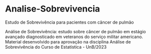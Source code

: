 # Analise-Sobrevivencia

Estudo de Sobrevivência para pacientes com câncer de pulmão

Análise de Sobrevivência: estudo sobre câncer de pulmão em estágio avançado diagnosticado em veteranos do serviço militar americano. Material desenvolvido para aprovação 
na disciplina Análise de Sobrevivência do Curso de Estatística - UnB/2023
